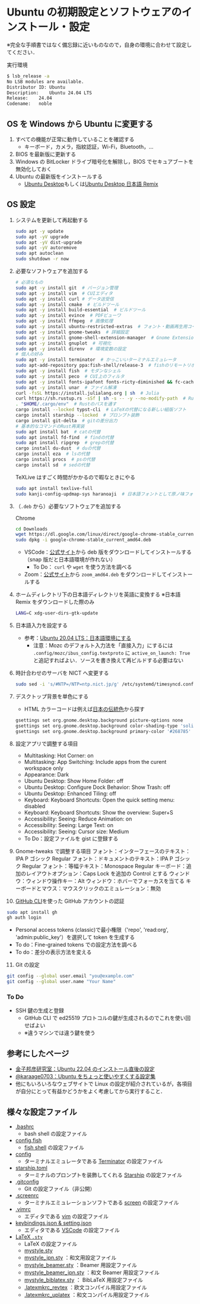 # Ubuntu の初期設定とソフトウェアのインストール・設定

※完全な手順書ではなく備忘録に近いものなので，自身の環境に合わせて設定してください．

実行環境

```bash
$ lsb_release -a
No LSB modules are available.
Distributor ID:	Ubuntu
Description:	Ubuntu 24.04 LTS
Release:	24.04
Codename:	noble
```

## OS を Windows から Ubuntu に変更する

1. すべての機能が正常に動作していることを確認する
   - キーボード，カメラ，指紋認証，Wi-Fi，Bluetooth，...
2. BIOS を最新版に更新する
3. Windows の BitLocker ドライブ暗号化を解除し，BIOS でセキュアブートを無効化しておく
4. Ubuntu の最新版をインストールする
   - [Ubuntu Desktop](https://jp.ubuntu.com/download)もしくは[Ubuntu Desktop 日本語 Remix](https://www.ubuntulinux.jp/download/ja-remix)

## OS 設定

1. システムを更新して再起動する

   ```bash
   sudo apt -y update
   sudo apt -yV upgrade
   sudo apt -yV dist-upgrade
   sudo apt -yV autoremove
   sudo apt autoclean
   sudo shutdown -r now
   ```

2. 必要なソフトウェアを追加する

   ```bash
   # 必須なもの
   sudo apt -y install git  # バージョン管理
   sudo apt -y install vim  # CUIエディタ
   sudo apt -y install curl # データ送受信
   sudo apt -y install cmake  # ビルドツール
   sudo apt -y install build-essential  # ビルドツール
   sudo apt -y install evince  # PDFビューワ
   sudo apt -y install ffmpeg  # 画像処理
   sudo apt -y install ubuntu-restricted-extras  # フォント・動画再生用コーデック
   sudo apt -y install gnome-tweaks  # 詳細設定
   sudo apt -y install gnome-shell-extension-manager  # Gnome Extensions
   sudo apt -y install gnuplot  # 可視化
   sudo apt -y install direnv  # 環境変数の設定
   # 個人の好み
   sudo apt -y install terminator  # かっこいいターミナルエミュレータ
   sudo apt-add-repository ppa:fish-shell/release-3  # fishのリモートリポジトリを登録
   sudo apt -y install fish  # モダンなシェル
   sudo apt -y install peco  # CUI上のフィルタ
   sudo apt -y install fonts-ipafont fonts-ricty-diminished && fc-cache -fv  # IPAフォント
   sudo apt -y install unar  # ファイル解凍
   curl -fsSL https://install.julialang.org | sh  # Julia
   curl https://sh.rustup.rs -sSf | sh -s -- -y --no-modify-path  # Rust
   . "$HOME/.cargo/env"  # Rustのパスを通す
   cargo install --locked typst-cli  # LaTeXの代替になる新しい組版ソフト
   cargo install starship --locked  # プロンプト装飾
   cargo install git-delta  # gitの差分出力
   # 基本的なコマンドのRust再実装
   sudo apt install bat  # catの代替
   sudo apt install fd-find  # findの代替
   sudo apt install ripgrep  # grepの代替
   cargo install du-dust  # duの代替
   cargo install eza  # lsの代替
   cargo install procs  # psの代替
   cargo install sd  # sedの代替
   ```

   TeXLive はすごく時間がかかるので暇なときにやる

   ```bash
   sudo apt install texlive-full
   sudo kanji-config-updmap-sys haranoaji  # 日本語フォントとして原ノ味フォントを指定
   ```

3. （`.deb` から）必要なソフトウェアを追加する

   Chrome

   ```bash
   cd Downloads
   wget https://dl.google.com/linux/direct/google-chrome-stable_current_amd64.deb
   sudo dpkg -i google-chrome-stable_current_amd64.deb
   ```

   - VSCode：[公式サイト](https://code.visualstudio.com/Download)から deb 版をダウンロードしてインストールする（snap 版だと日本語環境が作れない）
     - To Do： `curl` や `wget` を使う方法を調べる
   - Zoom：[公式サイト](https://zoom.us/download?os=linux)から `zoom_amd64.deb` をダウンロードしてインストールする

4. ホームディレクトリ下の日本語ディレクトリを英語に変換する
   ※日本語 Remix をダウンロードした際のみ

   ```bash
   LANG=C xdg-user-dirs-gtk-update
   ```

5. 日本語入力を設定する

   - 参考：[Ubuntu 20.04 LTS：日本語環境にする](https://www.server-world.info/query?os=Ubuntu_20.04&p=japanese)
     - 注意：Mozc のデフォルト入力法を「直接入力」にするには `.config/mozc/ibus_config.textproto` に `active_on_launch: True` と追記すればよい．ソースを書き換えて再ビルドする必要はない

6. 時計合わせのサーバを NICT へ変更する

   ```bash
   sudo sed -i 's/#NTP=/NTP=ntp.nict.jp/g' /etc/systemd/timesyncd.conf
   ```

7. デスクトップ背景を単色にする

   - HTML カラーコードは例えば[日本の伝統色](https://nipponcolors.com/)から探す

   ```bash
   gsettings set org.gnome.desktop.background picture-options none
   gsettings set org.gnome.desktop.background color-shading-type 'solid'
   gsettings set org.gnome.desktop.background primary-color '#268785'  # 青碧
   ```

8. 設定アプリで調整する項目
   - Multitasking: Hot Corner: on
   - Multitasking: App Switching: Include apps from the curent workspace only
   - Appearance: Dark
   - Ubuntu Desktop: Show Home Folder: off
   - Ubuntu Desktop: Configure Dock Behavior: Show Trash: off
   - Ubuntu Desktop: Enhanced Tiling: off
   - Keyboard: Keyboard Shortcuts: Open the quick setting menu: disabled
   - Keyboard: Keyboard Shortcuts: Show the overview: Super+S
   - Accessibility: Seeing: Reduce Animation: on
   - Accessibility: Seeing: Large Text: on
   - Accessibility: Seeing: Cursor size: Medium
   - To Do：設定ファイルを gist に登録する
9. Gnome-tweaks で調整する項目
   フォント：インターフェースのテキスト：IPA P ゴシック Regular
   フォント：ドキュメントのテキスト：IPA P ゴシック Regular
   フォント：等幅テキスト：Monospace Regular
   キーボード：追加のレイアウトオプション：Caps Lock を追加の Control とする
   ウィンドウ：ウィンドウ操作キー：Alt
   ウィンドウ：ホバーでフォーカスを当てる
   キーボードとマウス：マウスクリックのエミュレーション：無効
10. [GitHub CLI](https://docs.github.com/ja/github-cli/github-cli/about-github-cli)を使った GitHub アカウントの認証

```bash
sudo apt install gh
gh auth login
```

- Personal access tokens (classic)で最小権限（'repo', 'read:org', 'admin:public_key'）を選択して token を生成する
- To do：Fine-grained tokens での設定方法を調べる
- To do：差分の表示方法を変える

11. Git の設定

```bash
git config --global user.email "you@example.com"
git config --global user.name "Your Name"
```

### To Do

- SSH 鍵の生成と登録
  - GitHub CLI で ed25519 プロトコルの鍵が生成されるのでこれを使い回せばよい
  - ※違うマシンでは違う鍵を使う

## 参考にしたページ

- [金子邦彦研究室：Ubuntu 22.04 のインストール直後の設定](https://www.kkaneko.jp/tools/ubuntu/ubuntu_setup.html)
- [@karaage0703：Ubuntu をちょっと使いやすくする設定集](https://qiita.com/karaage0703/items/705f1b750c486f00d554)
- 他にもいろいろなウェブサイトで Linux の設定が紹介されているが，各項目が自分にとって有益かどうかをよく考慮してから実行すること．

## 様々な設定ファイル

- [.bashrc](https://gist.github.com/ryo-ARAKI/d79182aa599dadf4b8549629a349511c)
  - bash shell の設定ファイル
- [config.fish](https://gist.github.com/ryo-ARAKI/9d5e85d7be10863d515850b2ce2182e3)
  - [fish shell](https://fishshell.com/) の設定ファイル
- [config](https://gist.github.com/ryo-ARAKI/f4031daf4d4c388838b123705aee8893)
  - ターミナルエミュレータである [Terminator](https://gnome-terminator.org/) の設定ファイル
- [starship.toml](https://gist.github.com/ryo-ARAKI/48a11585299f9032fa4bda60c9bba593)
  - ターミナルのプロンプトを装飾してくれる [Starship](https://starship.rs/) の設定ファイル
- [.gitconfig](https://gist.github.com/ryo-ARAKI/578c36fa78ee5e148d7452dcb12fbb3b)
  - Git の設定ファイル（非公開）
- [.screenrc](https://gist.github.com/ryo-ARAKI/07923755368e1f4ee0f67778a1cf2bca)
  - ターミナルエミュレーションソフトである [screen](https://www.gnu.org/software/screen/) の設定ファイル
- [.vimrc](https://gist.github.com/ryo-ARAKI/a9e64763c1f7d6eb1e210cb13388fd43)
  - エディタである [vim](https://www.vim.org/) の設定ファイル
- [keybindings.json & setting.json](https://gist.github.com/ryo-ARAKI/b4a54125e7922d2166f7fa7373c0f6dd)
  - エディタである [VSCode](https://code.visualstudio.com/) の設定ファイル
- [LaTeX `.sty`](https://gist.github.com/ryo-ARAKI/c4f55e2c4c57a5997700160cc6ea55df)
  - LaTeX の設定ファイル
  - [mystyle.sty](https://gist.github.com/ryo-ARAKI/c4f55e2c4c57a5997700160cc6ea55df#file-mystyle-sty)
  - [mystyle_jpn.sty](https://gist.github.com/ryo-ARAKI/c4f55e2c4c57a5997700160cc6ea55df#file-mystyle_jpn-sty) ：和文用設定ファイル
  - [mystyle_beamer.sty](https://gist.github.com/ryo-ARAKI/c4f55e2c4c57a5997700160cc6ea55df#file-mystyle_beamer-sty) ：Beamer 用設定ファイル
  - [mystyle_beamer_jpn.sty](https://gist.github.com/ryo-ARAKI/c4f55e2c4c57a5997700160cc6ea55df#file-mystyle_beamer_jpn-sty) ：和文 Beamer 用設定ファイル
  - [mystyle_biblatex.sty](https://gist.github.com/ryo-ARAKI/c4f55e2c4c57a5997700160cc6ea55df#file-mystyle_biblatex-sty) ： BibLaTeX 用設定ファイル
  - [.latexmkrc_revtex](https://gist.github.com/ryo-ARAKI/8a256ef600325b0344bbc3990818b691#file-latexmkrc_revtex) ：欧文コンパイル用設定ファイル
  - [.latexmkrc_uplatex](https://gist.github.com/ryo-ARAKI/8a256ef600325b0344bbc3990818b691#file-latexmkrc_uplatex) ：和文コンパイル用設定ファイル
  <!-- - [.xbindkeysrc](https://gist.github.com/ryo-ARAKI/b17adac7419087a8ae821ebd1b30cd81)
  - 多ボタンマウスの Linux 用設定ファイル
  - Logitech MX Master 2S
- [logid.cfg]()
  - マウスのボタン設定ファイル
  - Logitech MX Master 3S -->

## VSCode の設定

- 導入している拡張機能は以下の通り．先頭に `code --install-extension` をつけるとターミナルからインストールできる：

  ```bash
  $ code --list-extensions
  brunnerh.insert-unicode
  christian-kohler.path-intellisense
  donjayamanne.githistory
  eamodio.gitlens
  equinusocio.vsc-material-theme
  equinusocio.vsc-material-theme-icons
  esbenp.prettier-vscode
  fortran-lang.linter-gfortran
  ibm.output-colorizer
  james-yu.latex-workshop
  jprestidge.theme-material-theme
  julialang.language-julia
  kirozen.wordcounter
  marp-team.marp-vscode
  monokai.theme-monokai-pro-vscode
  mosapride.zenkaku
  ms-ceintl.vscode-language-pack-ja
  ms-python.debugpy
  ms-python.python
  ms-python.vscode-pylance
  ms-toolsai.jupyter
  ms-toolsai.jupyter-keymap
  ms-toolsai.jupyter-renderers
  ms-toolsai.vscode-jupyter-cell-tags
  ms-toolsai.vscode-jupyter-slideshow
  ms-vscode-remote.remote-ssh
  ms-vscode-remote.remote-ssh-edit
  ms-vscode.atom-keybindings
  ms-vscode.cpptools
  ms-vscode.remote-explorer
  nvarner.typst-lsp
  oderwat.indent-rainbow
  pkief.material-icon-theme
  sgryjp.japanese-word-handler
  shd101wyy.markdown-preview-enhanced
  streetsidesoftware.code-spell-checker
  torn4dom4n.latex-support
  vsls-contrib.gistfs
  yzhang.markdown-all-in-one
  ```

## GNOME shell extensions のリスト

- 設定ファイルは `~/.local/share/gnome-shell/extensions/` にあるが，単一のファイルではない（ので Gist 等に登録できない）
- 最初から入っている System extensions は Ubuntu Dock 以外をすべて off にしてよい

### [CoverflowAltTab](https://github.com/dmo60/CoverflowAltTab)

- Alt+Tab でのウィンドウ切り替えをより大きく表示する
- アプリアイコンのスタイル：オーバーレイ

### [Dash to Panel](https://github.com/home-sweet-gnome/dash-to-panel)

- アプリケーションランチャーとシステムトレイと融合する
- Install 後にエラーになるときは一度ログアウトしてサイドログインすれば直る

#### Position

- パネルを自動的に隠す：On
- Panel thickness: 64
- アプリケーションボタン：非表示
- アクティビティボタン：非表示
  - 設定アプリの「マルチタスク」で設定済
- デスクトップボタン：非表示

#### Style

- アプリのアイコンにマウスを当てたときのアニメーションを有効にする：On
- 実行中インジケーターの位置：上
- 実行中インジケーターのスタイル（フォーカス）：ソリッド
- 実行中インジケーターのスタイル（非フォーカス）：ダッシュ

#### Behavior

- アイコンをワークスペースごとに表示：On

### [Emoji Copy](https://github.com/FelipeFTN/Emoji-)

- 絵文字の検索

### [RunCat](https://github.com/win0err/gnome-runcat)

- CPU 負荷をグラフィカルに表示する
- Sleeping threshold = 20
- Displaying items = Character only

### [Tactile](https://t.co/jyTjYaAHvV)

- ウィンドウをタイル状に配置する
- Layout 1: 6×2（プライマリモニタ）
- Layout 2: 1×3（縦置きのサブモニタ）
- Advanced
  - Text color: #FEFAFB
  - Border color: #FED716
  - Background color: #26306B（半透明）
  - Grid size: 6×3
- 色は例えば[日本の伝統色](https://nipponcolors.com/)から探す

### おすすめ拡張機能を紹介している記事

- [Ubuntu 日和：拡張機能で GNOME Shell を派手にしたり便利にしたり](https://pc.watch.impress.co.jp/docs/column/ubuntu/1440667.html)（2022）
- [GNOME42 に対応したベストな 拡張機能 (失敗しない Linux のカスタマイズ)](https://www.gustavprogress.com/gnome42%E3%81%AB%E5%AF%BE%E5%BF%9C%E3%81%97%E3%81%9F%E3%83%99%E3%82%B9%E3%83%88%E3%81%AA-%E6%8B%A1%E5%BC%B5%E6%A9%9F%E8%83%BD-%E5%A4%B1%E6%95%97%E3%81%97%E3%81%AA%E3%81%84linux%E3%81%AE%E3%82%AB/)（2022）
- [おすすめ GNOME Shell Extensions 11 選](https://sy-base.com/myrobotics/ubuntu/mybest_extensions/)（2017）
